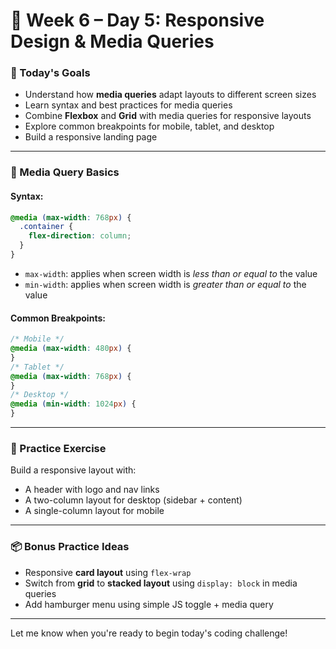 # 📅 Week 6 – Day 5: Responsive Design & Media Queries

### 🎯 Today's Goals

- Understand how **media queries** adapt layouts to different screen sizes
- Learn syntax and best practices for media queries
- Combine **Flexbox** and **Grid** with media queries for responsive layouts
- Explore common breakpoints for mobile, tablet, and desktop
- Build a responsive landing page

---

### 📐 Media Query Basics

#### Syntax:

```css
@media (max-width: 768px) {
  .container {
    flex-direction: column;
  }
}
```

- `max-width`: applies when screen width is _less than or equal to_ the value
- `min-width`: applies when screen width is _greater than or equal to_ the value

#### Common Breakpoints:

```css
/* Mobile */
@media (max-width: 480px) {
}
/* Tablet */
@media (max-width: 768px) {
}
/* Desktop */
@media (min-width: 1024px) {
}
```

---

### 🧩 Practice Exercise

Build a responsive layout with:

- A header with logo and nav links
- A two-column layout for desktop (sidebar + content)
- A single-column layout for mobile

---

### 📦 Bonus Practice Ideas

- Responsive **card layout** using `flex-wrap`
- Switch from **grid** to **stacked layout** using `display: block` in media queries
- Add hamburger menu using simple JS toggle + media query

---

Let me know when you're ready to begin today's coding challenge!
